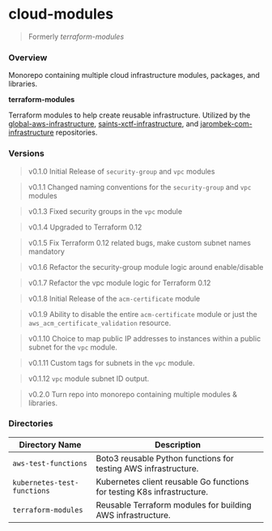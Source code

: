 # cloud-modules

> Formerly *terraform-modules*

### Overview

Monorepo containing multiple cloud infrastructure modules, packages, and libraries.

**terraform-modules**

Terraform modules to help create reusable infrastructure.  Utilized by the
[global-aws-infrastructure](https://github.com/AJarombek/global-aws-infrastructure),
[saints-xctf-infrastructure](https://github.com/AJarombek/saints-xctf-infrastructure), and 
[jarombek-com-infrastructure](https://github.com/AJarombek/jarombek-com-infrastructure) repositories.

### Versions

> v0.1.0 Initial Release of `security-group` and `vpc` modules

> v0.1.1 Changed naming conventions for the `security-group` and `vpc` modules

> v0.1.3 Fixed security groups in the `vpc` module

> v0.1.4 Upgraded to Terraform 0.12

> v0.1.5 Fix Terraform 0.12 related bugs, make custom subnet names mandatory

> v0.1.6 Refactor the security-group module logic around enable/disable

> v0.1.7 Refactor the vpc module logic for Terraform 0.12

> v0.1.8 Initial Release of the `acm-certificate` module

> v0.1.9 Ability to disable the entire `acm-certificate` module or just the `aws_acm_certificate_validation` resource.

> v0.1.10 Choice to map public IP addresses to instances within a public subnet for the `vpc` module.

> v0.1.11 Custom tags for subnets in the `vpc` module.

> v0.1.12 `vpc` module subnet ID output.

> v0.2.0 Turn repo into monorepo containing multiple modules & libraries.

### Directories

| Directory Name              | Description                                                                 |
|-----------------------------|-----------------------------------------------------------------------------|
| `aws-test-functions`        | Boto3 reusable Python functions for testing AWS infrastructure.             |
| `kubernetes-test-functions` | Kubernetes client reusable Go functions for testing K8s infrastructure.     |
| `terraform-modules`         | Reusable Terraform modules for building AWS infrastructure.                 |